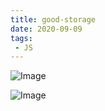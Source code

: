 ```yaml
---
title: good-storage 
date: 2020-09-09
tags:
 - JS
---
```



![Image](/img/storage-1.png)

![Image](/img/storage-2.png)